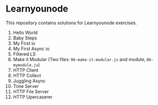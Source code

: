 # Learnyounode
This repository contains solutions for Learnyounode exercises.

01. Hello World
02. Baby Steps
03. My First io
04. My First Async io
05. Filtered LS
06. Make it Modular (Two files: ```06-make-it-modular.js``` and module, ```06-mymodule.js```)
07. HTTP Client
08. HTTP Collect
09. Juggling Async
10. Time Server
11. HTTP File Server
12. HTTP Upercaserer

